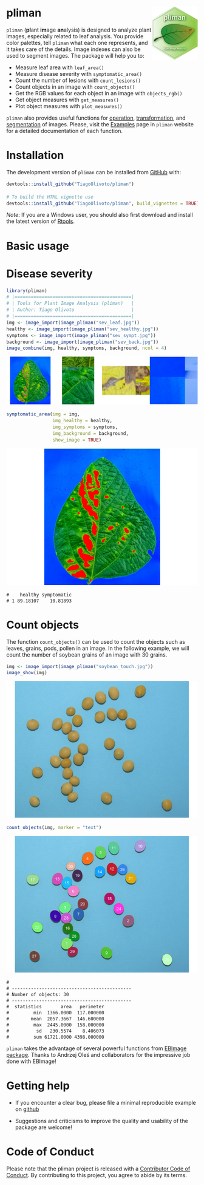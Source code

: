 
<!-- README.md is generated from README.Rmd. Please edit that file -->

# pliman <img src="man/figures/logo_pliman.svg" align="right" height="140/"/>

<!-- badges: start -->
<!-- [![CRAN status](https://www.r-pkg.org/badges/version-ago/metan)](https://CRAN.R-project.org/package=metan) [![Lifecycle: stable](https://img.shields.io/badge/lifecycle-stable-brightgreen.svg)](https://www.tidyverse.org/lifecycle/#stable) ![Downloads](http://cranlogs.r-pkg.org/badges/metan) ![Total Downloads](https://cranlogs.r-pkg.org/badges/grand-total/metan) [<img src="https://zenodo.org/badge/130062661.svg" alt="DOI" width="186"/>](https://zenodo.org/badge/latestdoi/130062661) -->
<!-- badges: end -->

`pliman` (**pl**ant **im**age **an**alysis) is designed to analyze plant
images, especially related to leaf analysis. You provide color palettes,
tell `pliman` what each one represents, and it takes care of the
details. Image indexes can also be used to segment images. The package
will help you to:

-   Measure leaf area with `leaf_area()`
-   Measure disease severity with `symptomatic_area()`
-   Count the number of lesions with `count_lesions()`
-   Count objects in an image with `count_objects()`
-   Get the RGB values for each object in an image with `objects_rgb()`
-   Get object measures with `get_measures()`
-   Plot object measures with `plot_measures()`

`pliman` also provides useful functions for
[operation](https://tiagoolivoto.github.io/pliman/reference/image_combine.html),
[transformation](https://tiagoolivoto.github.io/pliman/reference/utils_transform.html),
and
[segmentation](https://tiagoolivoto.github.io/pliman/reference/image_binary.html)
of images. Please, visit the
[Examples](https://tiagoolivoto.github.io/pliman/index.html) page in
`pliman` website for a detailed documentation of each function.

# Installation

The development version of `pliman` can be installed from
[GitHub](https://github.com/TiagoOlivoto/pliman) with:

``` r
devtools::install_github("TiagoOlivoto/pliman")

# To build the HTML vignette use
devtools::install_github("TiagoOlivoto/pliman", build_vignettes = TRUE)
```

*Note*: If you are a Windows user, you should also first download and
install the latest version of
[Rtools](https://cran.r-project.org/bin/windows/Rtools/).

# Basic usage

# Disease severity

``` r
library(pliman)
# |===========================================|
# | Tools for Plant Image Analysis (pliman)   |
# | Author: Tiago Olivoto                     |
# |===========================================|
img <- image_import(image_pliman("sev_leaf.jpg"))
healthy <- image_import(image_pliman("sev_healthy.jpg"))
symptoms <- image_import(image_pliman("sev_sympt.jpg"))
background <- image_import(image_pliman("sev_back.jpg"))
image_combine(img, healthy, symptoms, background, ncol = 4)
```

![](man/figures/README-unnamed-chunk-3-1.png)<!-- -->

``` r
symptomatic_area(img = img,
                 img_healthy = healthy,
                 img_symptoms = symptoms,
                 img_background = background,
                 show_image = TRUE)
```

![](man/figures/README-unnamed-chunk-4-1.png)<!-- -->

    #    healthy symptomatic
    # 1 89.18107    10.81893

# Count objects

The function `count_objects()` can be used to count the objects such as
leaves, grains, pods, pollen in an image. In the following example, we
will count the number of soybean grains of an image with 30 grains.

``` r
img <- image_import(image_pliman("soybean_touch.jpg"))
image_show(img)
```

![](man/figures/README-unnamed-chunk-5-1.png)<!-- -->

``` r
count_objects(img, marker = "text")
```

![](man/figures/README-unnamed-chunk-5-2.png)<!-- -->

    # 
    # --------------------------------------------
    # Number of objects: 30 
    # --------------------------------------------
    #  statistics       area   perimeter
    #         min  1366.0000  117.000000
    #        mean  2057.3667  146.600000
    #         max  2445.0000  158.000000
    #          sd   230.5574    8.406073
    #         sum 61721.0000 4398.000000

`pliman` takes the advantage of several powerful functions from [EBImage
package](https://bioconductor.org/packages/release/bioc/html/EBImage.html).
Thanks to Andrzej Oleś and collaborators for the impressive job done
with EBImage!

# Getting help

-   If you encounter a clear bug, please file a minimal reproducible
    example on [github](https://github.com/TiagoOlivoto/pliman/issues)

-   Suggestions and criticisms to improve the quality and usability of
    the package are welcome!

# Code of Conduct

Please note that the pliman project is released with a [Contributor Code
of Conduct](https://tiagoolivoto.github.io/pliman/CODE_OF_CONDUCT.html).
By contributing to this project, you agree to abide by its terms.

